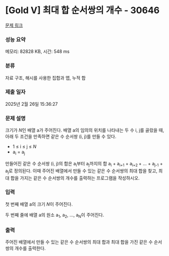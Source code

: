 # [Gold V] 최대 합 순서쌍의 개수 - 30646 

[문제 링크](https://www.acmicpc.net/problem/30646) 

### 성능 요약

메모리: 82828 KB, 시간: 548 ms

### 분류

자료 구조, 해시를 사용한 집합과 맵, 누적 합

### 제출 일자

2025년 2월 26일 15:36:27

### 문제 설명

<p>크기가 <em>N</em>인 배열 a가 주어진다. 배열 a의 임의의 위치를 나타내는 두 수 i, j를 골랐을 때, 아래 두 조건을 만족하면 같은 수 순서쌍 (i, j)를 만들 수 있다.</p>

<ul>
	<li>1 ≤ i ≤ j ≤ <em>N</em></li>
	<li>a<sub>i</sub> = a<sub>j</sub></li>
</ul>

<p>만들어진 같은 수 순서쌍 (i, j)의 합은 a<sub>i</sub>부터 a<sub>j</sub>까지의 합 a<sub>i</sub> + a<sub>i+1</sub> + a<sub>i+2 </sub>+ … + a<sub>j-1</sub> + a<sub>j</sub>로 정의된다. 이때 주어진 배열에서 만들 수 있는 같은 수 순서쌍의 최대 합을 찾고, 최대 합을 가지는 같은 수 순서쌍의 개수를 출력하는 프로그램을 작성하시오.</p>

### 입력 

 <p>첫 번째 배열 a의 크기 <em>N</em>이 주어진다.</p>

<p>두 번째 줄에 배열 a의 원소 a<sub>1</sub>, a<sub>2</sub>, …, a<sub>N</sub>이 주어진다.</p>

### 출력 

 <p>주어진 배열에서 만들 수 있는 같은 수 순서쌍의 최대 합과 최대 합을 가진 같은 수 순서쌍의 개수를 출력한다.</p>


